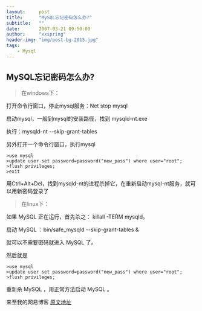 ```yaml
---
layout:     post
title:      "MySQL忘记密码怎么办?"
subtitle:   ""
date:       2007-03-21 09:50:00
author:     "xxspring"
header-img: "img/post-bg-2015.jpg"
tags:
    - Mysql
---
```


## MySQL忘记密码怎么办?

> 在windows下：

打开命令行窗口，停止mysql服务：Net stop mysql

启动mysql，一般到mysql的安装路径，找到 mysqld-nt.exe

执行：mysqld-nt --skip-grant-tables

另外打开一个命令行窗口，执行mysql

```
>use mysql
>update user set password=password("new_pass") where user="root";
>flush privileges;
>exit
```

用Ctrl+Alt+Del，找到mysqld-nt的进程杀掉它，在重新启动mysql-nt服务，就可以用新密码登录了

> 在linux下：

如果 MySQL 正在运行，首先杀之： killall -TERM mysqld。

启动 MySQL ：bin/safe_mysqld --skip-grant-tables &

就可以不需要密码就进入 MySQL 了。

然后就是

```
>use mysql
>update user set password=password("new_pass") where user="root";
>flush privileges;
```
重新杀 MySQL ，用正常方法启动 MySQL 。

来至我的网易博客 [原文地址](http://xxspring.blog.163.com/blog/static/11488058200722195000/)
